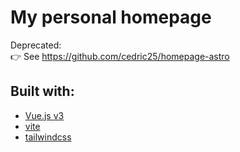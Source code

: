 # My personal homepage

Deprecated:  
👉 See https://github.com/cedric25/homepage-astro

## Built with:

- [Vue.js v3](https://v3.vuejs.org/)
- [vite](https://github.com/vuejs/vite)
- [tailwindcss](https://tailwindcss.com/)
